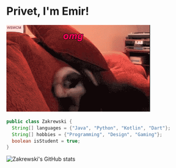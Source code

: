 # Privet, I'm Emir!
![](giphy.gif)

```java
public class Zakrewski {
  String[] languages = {"Java", "Python", "Kotlin", "Dart"};
  String[] hobbies = {"Programming", "Design", "Gaming"};
  boolean isStudent = true;
}
```
![Zakrewski's GitHub stats](https://github-readme-stats.vercel.app/api?username=loooltooot&hide=contribs,prs&count_private=true&show_icons=true&theme=monokai&border_radius=10&include_all_commits=true&hide_rank=true&custom_title=myStats) 
